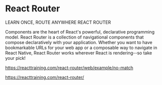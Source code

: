 <h1>React Router</h1>

LEARN ONCE, ROUTE ANYWHERE
REACT ROUTER <br/>

<p>Components are the heart of React's powerful, declarative programming model. React Router is a collection of navigational components that compose declaratively with your application. Whether you want to have bookmarkable URLs for your web app or a composable way to navigate in React Native, React Router works wherever React is rendering--so take your pick!</p>

https://reacttraining.com/react-router/web/example/no-match

https://reacttraining.com/react-router/
